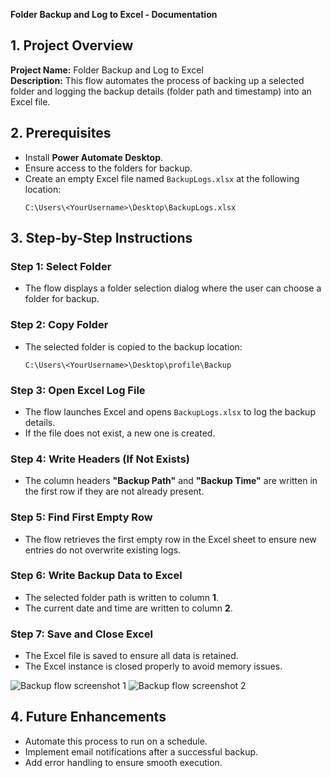 **Folder Backup and Log to Excel - Documentation**

## **1. Project Overview**
**Project Name:** Folder Backup and Log to Excel  
**Description:** This flow automates the process of backing up a selected folder and logging the backup details (folder path and timestamp) into an Excel file.

## **2. Prerequisites**
- Install **Power Automate Desktop**.
- Ensure access to the folders for backup.
- Create an empty Excel file named `BackupLogs.xlsx` at the following location:
  ```
  C:\Users\<YourUsername>\Desktop\BackupLogs.xlsx
  ```

## **3. Step-by-Step Instructions**
### **Step 1: Select Folder**
- The flow displays a folder selection dialog where the user can choose a folder for backup.

### **Step 2: Copy Folder**
- The selected folder is copied to the backup location:
  ```
  C:\Users\<YourUsername>\Desktop\profile\Backup
  ```

### **Step 3: Open Excel Log File**
- The flow launches Excel and opens `BackupLogs.xlsx` to log the backup details.
- If the file does not exist, a new one is created.

### **Step 4: Write Headers (If Not Exists)**
- The column headers **"Backup Path"** and **"Backup Time"** are written in the first row if they are not already present.

### **Step 5: Find First Empty Row**
- The flow retrieves the first empty row in the Excel sheet to ensure new entries do not overwrite existing logs.

### **Step 6: Write Backup Data to Excel**
- The selected folder path is written to column **1**.
- The current date and time are written to column **2**.

### **Step 7: Save and Close Excel**
- The Excel file is saved to ensure all data is retained.
- The Excel instance is closed properly to avoid memory issues.

![Backup flow screenshot 1 ](https://github.com/Gaya39597/PowerAutomate-Projects/blob/main/Folder%20Backup%20Flow.png)
![Backup flow screenshot 2 ](https://github.com/Gaya39597/PowerAutomate-Projects/blob/main/Folder%20Backup%20Flow%20-2.png)

## **4. Future Enhancements**
- Automate this process to run on a schedule.
- Implement email notifications after a successful backup.
- Add error handling to ensure smooth execution.
